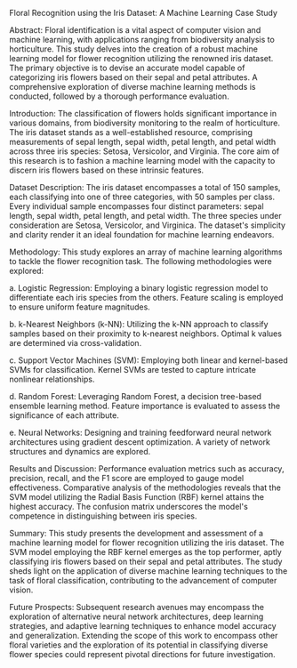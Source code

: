 Floral Recognition using the Iris Dataset: A Machine Learning Case Study

Abstract: Floral identification is a vital aspect of computer vision and machine learning, with applications ranging from biodiversity analysis to horticulture. This study delves into the creation of a robust machine learning model for flower recognition utilizing the renowned iris dataset. The primary objective is to devise an accurate model capable of categorizing iris flowers based on their sepal and petal attributes. A comprehensive exploration of diverse machine learning methods is conducted, followed by a thorough performance evaluation.

Introduction: The classification of flowers holds significant importance in various domains, from biodiversity monitoring to the realm of horticulture. The iris dataset stands as a well-established resource, comprising measurements of sepal length, sepal width, petal length, and petal width across three iris species: Setosa, Versicolor, and Virginia. The core aim of this research is to fashion a machine learning model with the capacity to discern iris flowers based on these intrinsic features.

Dataset Description: The iris dataset encompasses a total of 150 samples, each classifying into one of three categories, with 50 samples per class. Every individual sample encompasses four distinct parameters: sepal length, sepal width, petal length, and petal width. The three species under consideration are Setosa, Versicolor, and Virginica. The dataset's simplicity and clarity render it an ideal foundation for machine learning endeavors.

Methodology: This study explores an array of machine learning algorithms to tackle the flower recognition task. The following methodologies were explored:

a. Logistic Regression: Employing a binary logistic regression model to differentiate each iris species from the others. Feature scaling is employed to ensure uniform feature magnitudes.

b. k-Nearest Neighbors (k-NN): Utilizing the k-NN approach to classify samples based on their proximity to k-nearest neighbors. Optimal k values are determined via cross-validation.

c. Support Vector Machines (SVM): Employing both linear and kernel-based SVMs for classification. Kernel SVMs are tested to capture intricate nonlinear relationships.

d. Random Forest: Leveraging Random Forest, a decision tree-based ensemble learning method. Feature importance is evaluated to assess the significance of each attribute.

e. Neural Networks: Designing and training feedforward neural network architectures using gradient descent optimization. A variety of network structures and dynamics are explored.

Results and Discussion: Performance evaluation metrics such as accuracy, precision, recall, and the F1 score are employed to gauge model effectiveness. Comparative analysis of the methodologies reveals that the SVM model utilizing the Radial Basis Function (RBF) kernel attains the highest accuracy. The confusion matrix underscores the model's competence in distinguishing between iris species.

Summary: This study presents the development and assessment of a machine learning model for flower recognition utilizing the iris dataset. The SVM model employing the RBF kernel emerges as the top performer, aptly classifying iris flowers based on their sepal and petal attributes. The study sheds light on the application of diverse machine learning techniques to the task of floral classification, contributing to the advancement of computer vision.

Future Prospects: Subsequent research avenues may encompass the exploration of alternative neural network architectures, deep learning strategies, and adaptive learning techniques to enhance model accuracy and generalization. Extending the scope of this work to encompass other floral varieties and the exploration of its potential in classifying diverse flower species could represent pivotal directions for future investigation.
